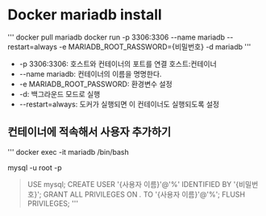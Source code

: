 # Docker mariadb install
'''
docker pull mariadb
docker run -p 3306:3306 --name mariadb --restart=always -e MARIADB_ROOT_RASSWORD={비밀번호} -d mariadb
'''

 * -p 3306:3306: 호스트와 컨테이너의 포트를 연결 호스트:컨테이너
 * --name mariadb: 컨테이너의 이름을 명명한다. 
 * -e MARIADB_ROOT_PASSWORD: 환경변수 설정 
 * -d: 백그라운드 모드로 실행
 * --restart=always: 도커가 실행되면 이 컨테이너도 실행되도록 설정


## 컨테이너에 적속해서 사용자 추가하기
'''
docker exec -it mariadb /bin/bash

mysql -u root -p
> USE mysql;
> CREATE USER '{사용자 이름}'@'%' IDENTIFIED BY '{비밀번호}';
> GRANT ALL PRIVILEGES ON *.* TO '{사용자 이름}'@'%';
> FLUSH PRIVILEGES;
'''

 
